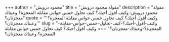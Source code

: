 +++
author = "محمود درويش"
title = "مقولة محمود درويش"
description = "مقولة محمود درويش: وكيف أقول أحبك؟ كيف تحاول خمس حواس مقابلة المعجزة؟ وعيناك معجزتان؟"
quote = '''وكيف أقول أحبك؟ كيف تحاول خمس حواس مقابلة المعجزة؟ وعيناك معجزتان؟''' 
slug = "وكيف-أقول-أحبك؟-كيف-تحاول-خمس-حواس-مقابلة-المعجزة؟-وعيناك-معجزتان؟"
+++
وكيف أقول أحبك؟ كيف تحاول خمس حواس مقابلة المعجزة؟ وعيناك معجزتان؟
